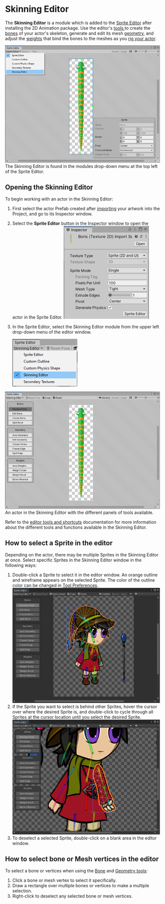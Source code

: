 # Skinning Editor

The __Skinning Editor__ is a module which is added to the [Sprite Editor](https://docs.unity3d.com/Manual/SpriteEditor.html) after installing the 2D Animation package. Use the editor's [tools ](SkinEdToolsShortcuts.md) to create the [bones](SkinEdToolsShortcuts.html#bone-tools) of your actor's skeleton, generate and edit its mesh [geometry](SkinEdToolsShortcuts.html#geometry-tools), and adjust the [weights](SkinEdToolsShortcuts.html#weight-tools) that bind the bones to the meshes as you [rig your actor](CharacterRig.md).

![](images/2d-anim-skinning-editor.png)<br/>The Skinning Editor is found in the modules drop-down menu at the top left of the Sprite Editor.

## Opening the Skinning Editor

To begin working with an actor in the Skinning Editor:

1. First select the actor Prefab created after [importing](PreparingArtwork.md) your artwork into the Project, and go to its Inspector window.
   <br/>
2. Select the __Sprite Editor__ button in the Inspector window to open the actor in the Sprite Editor. ![](images/2d-anim-sprite-editor-button.png)
   <br/>
3. In the Sprite Editor, select the Skinning Editor module from the upper left drop-down menu of the editor window.

   ![](images/SelectSknEditor.png)

![](images/2d-anim-full-skinning-editor.png)<br/>An actor in the Skinning Editor with the different panels of tools available.

Refer to the [editor tools and shortcuts](SkinEdToolsShortcuts.md) documentation for more information about the different tools and functions available in the Skinning Editor.

## How to select a Sprite in the editor

Depending on the actor, there may be multiple Sprites in the Skinning Editor at once. Select specific Sprites in the Skinning Editor window in the following ways:

1. Double-click a Sprite to select it in the editor window. An orange outline and wireframe appears on the selected Sprite. The color of the outline color can be changed in [Tool Preferences](ToolPref.md).<br/>![](images/2d-anim-skinninged-select-sprite.png)
   <br/>
2. If the Sprite you want to select is behind other Sprites, hover the cursor over where the desired Sprite is, and double-click to cycle through all Sprites at the cursor location until you select the desired Sprite.<br/>![](images/2d-anim-skinninged-cycle-sprite.png)
   <br/>
3. To deselect a selected Sprite, double-click on a blank area in the editor window.

## How to select bone or Mesh vertices in the editor

To select a bone or vertices when using the [Bone](SkinEdToolsShortcuts.html#bone-tools) and [Geometry tools](SkinEdToolsShortcuts.html#geometry-tools):

1. Click a bone or mesh vertex to select it specifically.
2. Draw a rectangle over multiple bones or vertices to make a multiple selection.
3. Right-click to deselect any selected bone or mesh vertices.
